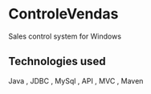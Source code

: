 # ControleVendas
Sales control system for Windows

## Technologies used

 Java , JDBC , MySql , API , MVC , Maven
